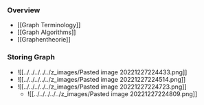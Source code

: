 ### Overview
+ [[Graph Terminology]]
+ [[Graph Algorithms]]
+ [[Graphentheorie]]

### Storing Graph
+ ![[../../../../../z_images/Pasted image 20221227224433.png]]
+ ![[../../../../../z_images/Pasted image 20221227224514.png]]
+ ![[../../../../../z_images/Pasted image 20221227224723.png]]
	+ ![[../../../../../z_images/Pasted image 20221227224809.png]]
